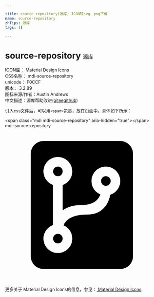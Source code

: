 ```yaml
---

title: source repository(源库) ICON转svg、png下载
name: source-repository
zhTips: 源库
tags: []

---
```


# source-repository  <small style="font-size: 60%;font-weight: 100">源库</small>


<div class="detail-page">
<p>
<span>
ICON库：
<span class="badge-secondary badge">Material Design Icons</span> 
</span>
<br/>
<span>
CSS名称：
<span class="badge-secondary badge">mdi-source-repository</span> 
</span>
<br/>
<span>
unicode：
<span class="badge-secondary badge">F0CCF</span> 
<copy-btn content='F0CCF' btn-title=""></copy-btn>
<copy-btn :content='String.fromCodePoint(parseInt("F0CCF", 16))' btn-title="复制U"></copy-btn>
</span>
<br/>
<span>
版本：
<span class="badge-secondary badge">3.2.89</span> 
</span>
<br/>
<span>图标来源/作者：<span class="badge-light badge">Austin Andrews</span></span> 
<br/>
<span class="zh-detail">中文描述：<span class="badge-primary badge">源库</span><span class="help-link"><span>帮助改进</span>(<a href="https://gitee.com/liuwave/icon-helper/edit/master/json/material/source-repository.json" target="_blank" rel="noopener noreferrer">gitee</a><a href="https://github.com/liuwave/icon-helper/edit/master/json/material/source-repository.json" target="_blank" rel="noopener noreferrer">github</a></span>)</span><br/>
</p>
</div>
<div class="alert alert-dark">
  <i class="mdi mdi-source-repository mdi-48px"></i>
  <i class="mdi mdi-source-repository mdi-36px"></i>
  <i class="mdi mdi-source-repository mdi-24px"></i>
  <i class="mdi mdi-source-repository mdi-18px"></i>
</div>
<div>
  <p>引入css文件后，可以用<code>&lt;span&gt;</code>包裹，放在页面中。具体如下所示：    
  </p>
  <div class="alert alert-primary" style="font-size: 14px">
    &lt;span class="mdi mdi-source-repository" aria-hidden="true"&gt;&lt;/span&gt;
    <copy-btn content='<span class="mdi mdi-source-repository" aria-hidden="true"></span>'></copy-btn>
  </div>
  <div class="alert alert-secondary">
    <i class="mdi mdi-source-repository"
    style="font-size: 24px"
    aria-hidden="true"></i> mdi-source-repository
    <copy-btn content="mdi-source-repository" btn-title="复制图标名称"></copy-btn>
  </div>
</div>
<div id="svg" class="svg-wrap">
<svg xmlns="http://www.w3.org/2000/svg" viewBox="0 0 24 24"><path d="M6,2H18A2,2 0 0,1 20,4V20A2,2 0 0,1 18,22H6A2,2 0 0,1 4,20V4A2,2 0 0,1 6,2M12.75,13.5C15.5,13.5 16.24,11.47 16.43,10.4C17.34,10.11 18,9.26 18,8.25C18,7 17,6 15.75,6C14.5,6 13.5,7 13.5,8.25C13.5,9.19 14.07,10 14.89,10.33C14.67,11 14,12 12,12C10.62,12 9.66,12.35 9,12.84V8.87C9.87,8.56 10.5,7.73 10.5,6.75C10.5,5.5 9.5,4.5 8.25,4.5C7,4.5 6,5.5 6,6.75C6,7.73 6.63,8.56 7.5,8.87V15.13C6.63,15.44 6,16.27 6,17.25C6,18.5 7,19.5 8.25,19.5C9.5,19.5 10.5,18.5 10.5,17.25C10.5,16.32 9.94,15.5 9.13,15.18C9.41,14.5 10.23,13.5 12.75,13.5M8.25,16.5A0.75,0.75 0 0,1 9,17.25A0.75,0.75 0 0,1 8.25,18A0.75,0.75 0 0,1 7.5,17.25A0.75,0.75 0 0,1 8.25,16.5M8.25,6A0.75,0.75 0 0,1 9,6.75A0.75,0.75 0 0,1 8.25,7.5A0.75,0.75 0 0,1 7.5,6.75A0.75,0.75 0 0,1 8.25,6M15.75,7.5A0.75,0.75 0 0,1 16.5,8.25A0.75,0.75 0 0,1 15.75,9A0.75,0.75 0 0,1 15,8.25A0.75,0.75 0 0,1 15.75,7.5Z" /></svg>
</div>
<detail full-name='mdi-source-repository'></detail>
    
<div><p>更多关于 Material Design Icons的信息，参见：<a target="_blank" href="https://iconhelper.cn/material.html"> Material Design Icons</a>
</p></div>
